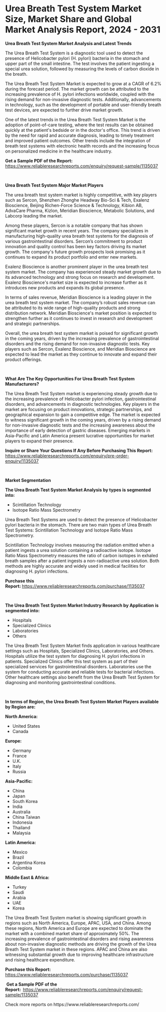 <p><h1>Urea Breath Test System Market Size, Market Share and Global Market Analysis Report, 2024 - 2031</h1></p><p><strong>Urea Breath Test System Market Analysis and Latest Trends</strong></p>
<p><p>The Urea Breath Test System is a diagnostic tool used to detect the presence of Helicobacter pylori (H. pylori) bacteria in the stomach and upper part of the small intestine. The test involves the patient ingesting a special urea solution, followed by measuring the levels of carbon dioxide in the breath.</p><p>The Urea Breath Test System Market is expected to grow at a CAGR of 6.2% during the forecast period. The market growth can be attributed to the increasing prevalence of H. pylori infections worldwide, coupled with the rising demand for non-invasive diagnostic tests. Additionally, advancements in technology, such as the development of portable and user-friendly breath test devices, are expected to further drive market growth.</p><p>One of the latest trends in the Urea Breath Test System Market is the adoption of point-of-care testing, where the test results can be obtained quickly at the patient's bedside or in the doctor's office. This trend is driven by the need for rapid and accurate diagnosis, leading to timely treatment and improved patient outcomes. Other trends include the integration of breath test systems with electronic health records and the increasing focus on personalized medicine in the healthcare industry.</p></p>
<p><strong>Get a Sample PDF of the Report:&nbsp;</strong> <a href="https://www.reliableresearchreports.com/enquiry/request-sample/1135037">https://www.reliableresearchreports.com/enquiry/request-sample/1135037</a></p>
<p>&nbsp;</p>
<p><strong>Urea Breath Test System Major Market Players</strong></p>
<p><p>The urea breath test system market is highly competitive, with key players such as Sercon, Shenzhen Zhonghe Headway Bio-Sci & Tech, Exalenz Bioscience, Beijing Richen-Force Science & Technology, Kibion AB, AdvaCare Pharma, Kizlon, Meridian Bioscience, Metabolic Solutions, and Labcorp leading the market.</p><p>Among these players, Sercon is a notable company that has shown significant market growth in recent years. The company specializes in manufacturing high-quality urea breath test systems for the diagnosis of various gastrointestinal disorders. Sercon’s commitment to product innovation and quality control has been key factors driving its market growth. The company's future growth prospects look promising as it continues to expand its product portfolio and enter new markets.</p><p>Exalenz Bioscience is another prominent player in the urea breath test system market. The company has experienced steady market growth due to its advanced technology and strong focus on research and development. Exalenz Bioscience's market size is expected to increase further as it introduces new products and expands its global presence.</p><p>In terms of sales revenue, Meridian Bioscience is a leading player in the urea breath test system market. The company’s robust sales revenue can be attributed to its wide range of high-quality products and strong distribution network. Meridian Bioscience's market position is expected to strengthen further as it continues to invest in research and development and strategic partnerships.</p><p>Overall, the urea breath test system market is poised for significant growth in the coming years, driven by the increasing prevalence of gastrointestinal disorders and the rising demand for non-invasive diagnostic tests. Key players such as Sercon, Exalenz Bioscience, and Meridian Bioscience are expected to lead the market as they continue to innovate and expand their product offerings.</p></p>
<p>&nbsp;</p>
<p><strong>What Are The Key Opportunities For Urea Breath Test System Manufacturers?</strong></p>
<p><p>The Urea Breath Test System market is experiencing steady growth due to the increasing prevalence of Helicobacter pylori infection, gastrointestinal disorders, and advancements in diagnostic technologies. Key players in the market are focusing on product innovations, strategic partnerships, and geographical expansion to gain a competitive edge. The market is expected to witness significant growth in the coming years, driven by a rising demand for non-invasive diagnostic tests and the increasing awareness about the importance of early detection of gastric diseases. Emerging markets in Asia-Pacific and Latin America present lucrative opportunities for market players to expand their presence.</p></p>
<p><strong>Inquire or Share Your Questions If Any Before Purchasing This Report:</strong> <a href="https://www.reliableresearchreports.com/enquiry/pre-order-enquiry/1135037">https://www.reliableresearchreports.com/enquiry/pre-order-enquiry/1135037</a></p>
<p>&nbsp;</p>
<p><strong>Market Segmentation</strong></p>
<p><strong>The Urea Breath Test System Market Analysis by types is segmented into:</strong></p>
<p><ul><li>Scintillation Technology</li><li>Isotope Ratio Mass Spectrometry</li></ul></p>
<p><p>Urea Breath Test Systems are used to detect the presence of Helicobacter pylori bacteria in the stomach. There are two main types of Urea Breath Test Systems: Scintillation Technology and Isotope Ratio Mass Spectrometry. </p><p>Scintillation Technology involves measuring the radiation emitted when a patient ingests a urea solution containing a radioactive isotope. Isotope Ratio Mass Spectrometry measures the ratio of carbon isotopes in exhaled breath samples after a patient ingests a non-radioactive urea solution. Both methods are highly accurate and widely used in medical facilities for diagnosing H. pylori infections.</p></p>
<p><strong>Purchase this Report:&nbsp;</strong><a href="https://www.reliableresearchreports.com/purchase/1135037">https://www.reliableresearchreports.com/purchase/1135037</a></p>
<p>&nbsp;</p>
<p><strong>The Urea Breath Test System Market Industry Research by Application is segmented into:</strong></p>
<p><ul><li>Hospitals</li><li>Specialized Clinics</li><li>Laboratories</li><li>Others</li></ul></p>
<p><p>The Urea Breath Test System Market finds application in various healthcare settings such as Hospitals, Specialized Clinics, Laboratories, and Others. Hospitals utilize the test system for diagnosing H. pylori infections in patients. Specialized Clinics offer this test system as part of their specialized services for gastrointestinal disorders. Laboratories use the system for conducting accurate and reliable tests for bacterial infections. Other healthcare settings also benefit from the Urea Breath Test System for diagnosing and monitoring gastrointestinal conditions.</p></p>
<p>&nbsp;</p>
<p><strong>In terms of Region, the Urea Breath Test System Market Players available by Region are:</strong></p>
<p>
    <p> <strong> North America: </strong>
        <ul>
            <li>United States</li>
            <li>Canada</li>
        </ul>
        </p> 
    <p> <strong> Europe: </strong>
        <ul>
            <li>Germany</li>
            <li>France</li>
            <li>U.K.</li>
            <li>Italy</li>
            <li>Russia</li>
        </ul>
        </p> 
    <p> <strong> Asia-Pacific: </strong>
        <ul>
            <li>China</li>
            <li>Japan</li>
            <li>South Korea</li>
            <li>India</li>
            <li>Australia</li>
            <li>China Taiwan</li>
            <li>Indonesia</li>
            <li>Thailand</li>
            <li>Malaysia</li>
        </ul>
        </p> 
    <p> <strong> Latin America: </strong>
        <ul>
            <li>Mexico</li>
            <li>Brazil</li>
            <li>Argentina Korea</li>
            <li>Colombia</li>
        </ul>
        </p> 
    <p> <strong> Middle East & Africa: </strong>
        <ul>
            <li>Turkey</li>
            <li>Saudi</li>
            <li>Arabia</li>
            <li>UAE</li>
            <li>Korea</li>
        </ul>
    </p>
    </p>
<p><p>The Urea Breath Test System market is showing significant growth in regions such as North America, Europe, APAC, USA, and China. Among these regions, North America and Europe are expected to dominate the market with a combined market share of approximately 50%. The increasing prevalence of gastrointestinal disorders and rising awareness about non-invasive diagnostic methods are driving the growth of the Urea Breath Test System market in these regions. APAC and China are also witnessing substantial growth due to improving healthcare infrastructure and rising healthcare expenditure.</p></p>
<p><strong>Purchase this Report: </strong><a href="https://www.reliableresearchreports.com/purchase/1135037">https://www.reliableresearchreports.com/purchase/1135037</a></p>
<p>&nbsp;<strong>Get a Sample PDF of the Report:&nbsp;&nbsp;</strong><a href="https://www.reliableresearchreports.com/enquiry/request-sample/1135037">https://www.reliableresearchreports.com/enquiry/request-sample/1135037</a></p>
<p><strong></strong></p>
<p>Check more reports on https://www.reliableresearchreports.com/</p>